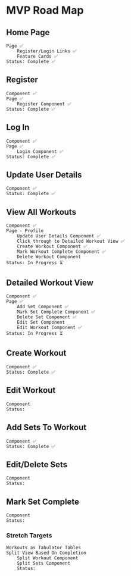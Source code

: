 # MVP Road Map

## Home Page
    Page ✅
        Register/Login Links ✅
        Feature Cards ✅
    Status: Complete ✅

## Register
    Component ✅
    Page ✅
        Register Component ✅
    Status: Complete ✅

## Log In
    Component ✅
    Page ✅
        Login Component ✅
    Status: Complete ✅

## Update User Details
    Component ✅
    Status: Complete ✅

## View All Workouts
    Component ✅
    Page - Profile
        Update User Details Component ✅
        Click through to Detailed Workout View ✅
        Create Workout Component ✅
        Mark Workout Complete Component ✅
        Delete Workout Component
    Status: In Progress ⏳

## Detailed Workout View
    Component ✅
    Page ✅
        Add Set Component ✅
        Mark Set Complete Component ✅
        Delete Set Component ✅
        Edit Set Component
        Edit Workout Component ✅
    Status: In Progress ⏳

## Create Workout
    Component ✅
    Status: Complete ✅

## Edit Workout
    Component
    Status: 

## Add Sets To Workout
    Component ✅
    Status: Complete ✅

## Edit/Delete Sets
    Component
    Status:

## Mark Set Complete
    Component
    Status:

### Stretch Targets
    Workouts as Tabulator Tables
    Split View Based On Completion 
        Split Workout Component
        Split Sets Component
        Status: